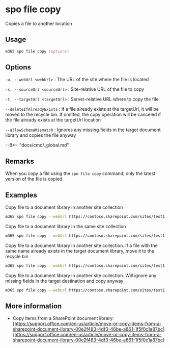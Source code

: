 # spo file copy

Copies a file to another location

## Usage

```sh
m365 spo file copy [options]
```

## Options

`-u, --webUrl <webUrl>`
: The URL of the site where the file is located

`-s, --sourceUrl <sourceUrl>`
: Site-relative URL of the file to copy

`-t, --targetUrl <targetUrl>`
: Server-relative URL where to copy the file

`--deleteIfAlreadyExists`
: If a file already exists at the targetUrl, it will be moved to the recycle bin. If omitted, the copy operation will be canceled if the file already exists at the targetUrl location

`--allowSchemaMismatch`
: Ignores any missing fields in the target document library and copies the file anyway

--8<-- "docs/cmd/_global.md"

## Remarks

When you copy a file using the `spo file copy` command, only the latest version of the file is copied.

## Examples

Copy file to a document library in another site collection

```sh
m365 spo file copy --webUrl https://contoso.sharepoint.com/sites/test1 --sourceUrl /Shared%20Documents/sp1.pdf --targetUrl /sites/test2/Shared%20Documents/
```

Copy file to a document library in the same site collection

```sh
m365 spo file copy --webUrl https://contoso.sharepoint.com/sites/test1 --sourceUrl /Shared%20Documents/sp1.pdf --targetUrl /sites/test1/HRDocuments/
```

Copy file to a document library in another site collection. If a file with the same name already exists in the target document library, move it to the recycle bin

```sh
m365 spo file copy --webUrl https://contoso.sharepoint.com/sites/test1 --sourceUrl /Shared%20Documents/sp1.pdf --targetUrl /sites/test2/Shared%20Documents/ --deleteIfAlreadyExists
```

Copy file to a document library in another site collection. Will ignore any missing fields in the target destination and copy anyway

```sh
m365 spo file copy --webUrl https://contoso.sharepoint.com/sites/test1 --sourceUrl /Shared%20Documents/sp1.pdf --targetUrl /sites/test2/Shared%20Documents/ --allowSchemaMismatch
```

## More information

- Copy items from a SharePoint document library: [https://support.office.com/en-us/article/move-or-copy-items-from-a-sharepoint-document-library-00e2f483-4df3-46be-a861-1f5f0c1a87bc](https://support.office.com/en-us/article/move-or-copy-items-from-a-sharepoint-document-library-00e2f483-4df3-46be-a861-1f5f0c1a87bc)
